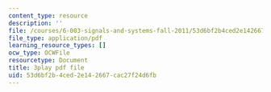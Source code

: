 ```yaml
---
content_type: resource
description: ''
file: /courses/6-003-signals-and-systems-fall-2011/53d6bf2b4ced2e142667cac27f24d6fb_bJvv5SckGeA.pdf
file_type: application/pdf
learning_resource_types: []
ocw_type: OCWFile
resourcetype: Document
title: 3play pdf file
uid: 53d6bf2b-4ced-2e14-2667-cac27f24d6fb
---
```

